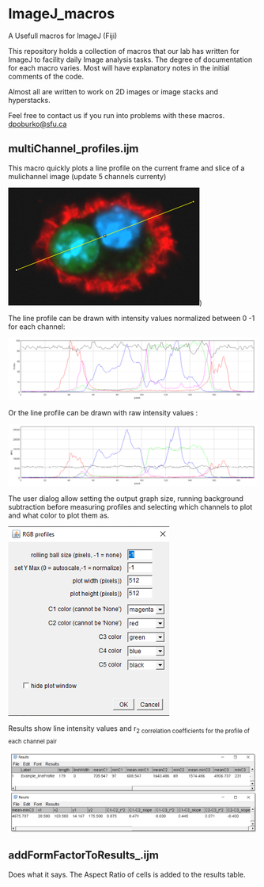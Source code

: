 # ImageJ_macros
A Usefull macros for ImageJ (Fiji)

This repository holds a collection of macros that our lab has written for ImageJ to facility daily Image analysis tasks. The degree of documentation for each macro varies. Most will have explanatory notes in the initial comments of the code. 

Almost all are written to work on 2D images or image stacks and hyperstacks. 

Feel free to contact us if you run into problems with these macros. dpoburko@sfu.ca

## multiChannel_profiles.ijm

This macro quickly plots a line profile on the current frame and slice of a mulichannel image (update 5 channels currenty)

![Multi-channel image of a cell labelled for its membrane, nucelus and phagocytosed cells with a line drawn across it ](https://github.com/dpoburko/ImageJ_macros/blob/master/images/multiChannel_profiles_Example-rotated.png))


The line profile can be drawn with intensity values normalized between 0 -1 for each channel: 

![Resulting line profile where each channel is shown normalized from min to max as 0 to 1](https://github.com/dpoburko/ImageJ_macros/blob/master/images/multiChannel_profiles_Example-plot_norm.png)

Or the line profile can be drawn with raw intensity values : 

![Resulting line profiled with raw values](https://github.com/dpoburko/ImageJ_macros/blob/master/images/multiChannel_profiles_Example-plot_raw.png)

The user dialog allow setting the output graph size, running background subtraction before measuring profiles and selecting which channels to plot and what color to plot them as. 

![User dialog for multiChannel_profiles.ijm](https://github.com/dpoburko/ImageJ_macros/blob/master/images/multiChannel_profiles_Example-dialog.png)

Results show line intensity values and r<sub>2</sup> correlation coefficients for the profile of each channel pair

![Example of output results](https://github.com/dpoburko/ImageJ_macros/blob/master/images/multiChannel_profiles_Example-Results66pct.png)

## addFormFactorToResults_.ijm

Does what it says. The Aspect Ratio of cells is added to the results table.
